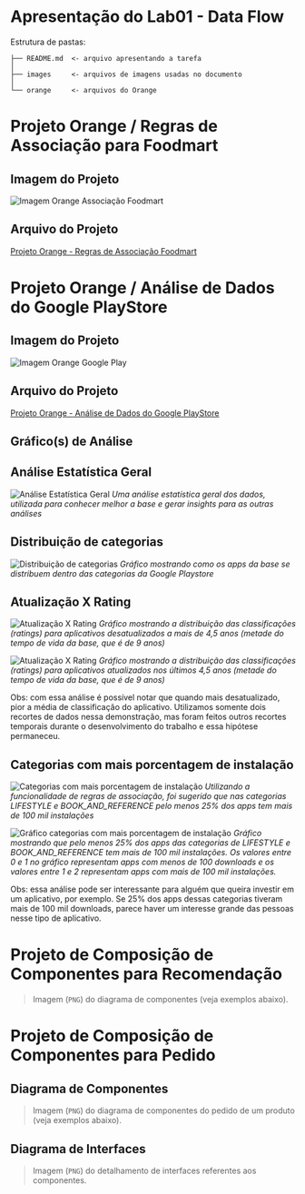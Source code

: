 # Apresentação do Lab01 - Data Flow

Estrutura de pastas:

~~~
├── README.md  <- arquivo apresentando a tarefa
│
├── images     <- arquivos de imagens usadas no documento
│
└── orange     <- arquivos do Orange
~~~

# Projeto Orange / Regras de Associação para Foodmart

## Imagem do Projeto

![Imagem Orange Associação Foodmart](images/Regras_Associacao_Foodmart.png)

## Arquivo do Projeto

[Projeto Orange - Regras de Associação Foodmart](orange/foodmart/foodmart.ows)

# Projeto Orange / Análise de Dados do Google PlayStore

## Imagem do Projeto

![Imagem Orange Google Play](images/GooglePlay_Analise.png)

## Arquivo do Projeto

[Projeto Orange - Análise de Dados do Google PlayStore](orange/google-playstore/google-playstore-preparation.ows)

## Gráfico(s) de Análise

## Análise Estatística Geral

![Análise Estatística Geral](images/GooglePlay_Grafico_Analise_Geral.png)
*Uma análise estatística geral dos dados, utilizada para conhecer melhor a base e gerar insights para as outras análises*

## Distribuição de categorias

![Distribuição de categorias](images/GooglePlay_Grafico_Distribuicao_Categorias.png)
*Gráfico mostrando como os apps da base se distribuem dentro das categorias da Google Playstore*

## Atualização X Rating

![Atualização X Rating](images/GooglePlay_Grafico_Classificacao_Apps_Desatualizados.png)
*Gráfico mostrando a distribuição das classificações (ratings) para aplicativos desatualizados a mais de 4,5 anos (metade do tempo de vida da base, que é de 9 anos)*

![Atualização X Rating](images/GooglePlay_Grafico_Classificacao_Apps_Atualizados.png)
*Gráfico mostrando a distribuição das classificações (ratings) para aplicativos atualizados nos últimos 4,5 anos (metade do tempo de vida da base, que é de 9 anos)*

Obs: com essa análise é possível notar que quando mais desatualizado, pior a média de classificação do aplicativo. Utilizamos somente dois recortes de dados nessa demonstração, mas foram feitos outros recortes temporais durante o desenvolvimento do trabalho e essa hipótese permaneceu.

## Categorias com mais porcentagem de instalação

![Categorias com mais porcentagem de instalação](images/GooglePlay_Grafico_Regras_Categoria_Downloads.png)
*Utilizando a funcionalidade de regras de associação, foi sugerido que nas categorias LIFESTYLE e BOOK_AND_REFERENCE pelo menos 25% dos apps tem mais de 100 mil instalações*

![Gráfico categorias com mais porcentagem de instalação](images/GooglePlay_Grafico_Categoria_Downloads.png)
*Gráfico mostrando que pelo menos 25% dos apps das categorias de LIFESTYLE e BOOK_AND_REFERENCE tem mais de 100 mil instalações. Os valores entre 0 e 1 no gráfico representam apps com menos de 100 downloads e os valores entre 1 e 2 representam apps com mais de 100 mil instalações.*

Obs: essa análise pode ser interessante para alguém que queira investir em um aplicativo, por exemplo. Se 25% dos apps dessas categorias tiveram mais de 100 mil downloads, parece haver um interesse grande das pessoas nesse tipo de aplicativo.


# Projeto de Composição de Componentes para Recomendação

> Imagem (`PNG`) do diagrama de componentes (veja exemplos abaixo).

# Projeto de Composição de Componentes para Pedido

## Diagrama de Componentes

> Imagem (`PNG`) do diagrama de componentes do pedido de um produto (veja exemplos abaixo).

## Diagrama de Interfaces

> Imagem (`PNG`) do detalhamento de interfaces referentes aos componentes.
